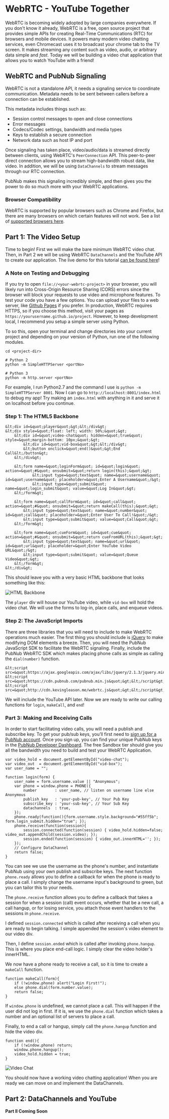 # WebRTC - YouTube Together

WebRTC is becoming widely adopted by large companies everywhere. If you don't know it already, WebRTC is a free, open source project that provides simple APIs for creating Real-Time Communications (RTC) for browsers and mobile devices. It powers many modern video chatting services, even Chromecast uses it to broadcast your chrome tab to the TV screen. It makes streaming any content such as video, audio, or arbitrary data simple and _fast_. Today we will be building a video chat application that allows you to watch YouTube with a friend!

## WebRTC and PubNub Signaling

WebRTC is not a standalone API, it needs a signaling service to coordinate communication. Metadata needs to be sent between callers before a connection can be established. 

This metadata includes things such as:

- Session control messages to open and close connections
- Error messages
- Codecs/Codec settings, bandwidth and media types
- Keys to establish a secure connection
- Network data such as host IP and port

Once signaling has taken place, video/audio/data is streamed directly between clients, using WebRTC's `PeerConnection` API. This peer-to-peer direct connection allows you to stream high-bandwidth robust data, like video. In addition, we will be using `DataChannels` to stream messages through our RTC connection.

PubNub makes this signaling incredibly simple, and then gives you the power to do so much more with your WebRTC applications.

### Browser Compatibility

WebRTC is supported by popular browsers such as Chrome and Firefox, but there are many browsers on which certain features will not work. See a list of [supported browsers here](http://iswebrtcreadyyet.com/).

## Part 1: The Video Setup
Time to begin! First we will make the bare minimum WebRTC video chat. Then, in Part 2 we will be using WebRTC `DataChannels` and the YouTube API to create our application. The live demo for this tutorial [can be found here](http://kevingleason.me/WebRTC-TicTacToe/rtctactoe.html)!

### A Note on Testing and Debugging

If you try to open `file://<your-webrtc-project>` in your browser, you will likely run into Cross-Origin Resource Sharing (CORS) errors since the browser will block your requests to use video and microphone features. To test your code you have a few options. You can upload your files to a web server, like [Github Pages](https://pages.github.com/) if you prefer. In production, WebRTC requires HTTPS, so if you choose this method, visit your pages as `https://yourusername.github.io/project`. However, to keep development local, I recommend you setup a simple server using Python.

To so this, open your terminal and change directories into your current project and depending on your version of Python, run one of the following modules.

    cd <project-dir>

    # Python 2
    python -m SimpleHTTPServer <portNo>
    
    # Python 3
    python -m http.server <portNo>
    
For example, I run Python2.7 and the command I use is `python -m SimpleHTTPServer 8001`. Now I can go to `http://localhost:8001/index.html` to debug my app! Try making an `index.html` with anything in it and serve it on localhost before you continue.

### Step 1: The HTML5 Backbone

```
&lt;div id=&quot;player&quot;&gt;&lt;/div&gt;
&lt;div style=&quot;float: left; width: 50%;&quot;&gt;
    &lt;div id=&quot;video-chat&quot; hidden=&quot;true&quot; style=&quot;margin-bottom: 10px;&quot;&gt;
		&lt;div id=&quot;vid-box&quot;&gt;&lt;/div&gt;
		&lt;button onclick=&quot;end()&quot;&gt;End Call&lt;/button&gt;
    &lt;/div&gt;
    
    &lt;form name=&quot;loginForm&quot; id=&quot;login&quot; action=&quot;#&quot; onsubmit=&quot;return login(this);&quot;&gt;
        	&lt;input type=&quot;text&quot; name=&quot;username&quot; id=&quot;username&quot; placeholder=&quot;Enter A Username&quot;/&gt;            
			&lt;input type=&quot;submit&quot; name=&quot;login_submit&quot; value=&quot;Log In&quot;&gt;
    &lt;/form&gt;

	&lt;form name=&quot;callForm&quot; id=&quot;call&quot; action=&quot;#&quot; onsubmit=&quot;return makeCall(this);&quot;&gt;
        &lt;input type=&quot;text&quot; name=&quot;number&quot; id=&quot;call&quot; placeholder=&quot;Enter User To Call!&quot;/&gt;
        &lt;input type=&quot;submit&quot; value=&quot;Call&quot;&gt;
	&lt;/form&gt;
	
	&lt;form name=&quot;cueForm&quot; id=&quot;cue&quot; action=&quot;#&quot; onsubmit=&quot;return cueFromURL(this);&quot;&gt;
        &lt;input type=&quot;text&quot; name=&quot;url&quot; id=&quot;url&quot; placeholder=&quot;Enter YouTube Video URL&quot;/&gt;
        &lt;input type=&quot;submit&quot; value=&quot;Queue Video&quot;&gt;
	&lt;/form&gt;
&lt;/div&gt;
```

This should leave you with a very basic HTML backbone that looks something like this:

![HTML Backbone](img/html.png)

The `player` div will house our YouTube video, while `vid-box` will hold the video chat. We will use the forms to log-in, place calls, and enqueue videos. 

### Step 2: The JavaScript Imports

There are three libraries that you will need to include to make WebRTC operations much easier. The first thing you should include is [jQuery](https://jquery.com/) to make modifying DOM elements a breeze. Then, you will need the PubNub JavaScript SDK to facilitate the WebRTC signaling. Finally, include the PubNub WebRTC SDK which makes placing phone calls as simple as calling the `dial(number)` function.

```
&lt;script src=&quot;https://ajax.googleapis.com/ajax/libs/jquery/2.1.3/jquery.min.js&quot;&gt;&lt;/script&gt;
&lt;script src=&quot;https://cdn.pubnub.com/pubnub.min.js&quot;&gt;&lt;/script&gt;
&lt;script src=&quot;http://cdn.kevingleason.me/webrtc.js&quot;&gt;&lt;/script&gt;
```

We will include the YouTube API later. Now we are ready to write our calling functions for `login`, `makeCall`, and `end`!

### Part 3: Making and Receiving Calls

In order to start facilitating video calls, you will need a publish and subscribe key. To get your pub/sub keys, you’ll first need to [sign up for a PubNub account](http://www.pubnub.com/get-started/). Once you sign up, you can find your unique PubNub keys in the [PubNub Developer Dashboard](https://admin.pubnub.com). The free Sandbox tier should give you all the bandwidth you need to build and test your WebRTC Application.

```
var video_hold = document.getElementById("video-chat");
var video_out  = document.getElementById("vid-box");
var user_name = "";

function login(form) {
	user_name = form.username.value || "Anonymous";
	var phone = window.phone = PHONE({
	    number        : user_name, // listen on username line else Anonymous
	    publish_key   : 'your-pub-key', // Your Pub Key
	    subscribe_key : 'your-sub-key', // Your Sub Key
	    datachannels  : true,
	});	
	phone.ready(function(){form.username.style.background="#55ff5b"; form.login_submit.hidden="true"; });
	phone.receive(function(session){
	    session.connected(function(session) { video_hold.hidden=false; video_out.appendChild(session.video); });
	    session.ended(function(session) { video_out.innerHTML=''; });
	});
	// Configure DataChannel
	return false;
}
```

You can see we use the username as the phone's number, and instantiate PubNub using your own publish and subscribe keys. The next function `phone.ready` allows you to define a callback for when the phone is ready to place a call. I simply change the username input's background to green, but you can tailor this to your needs.

The `phone.receive` function allows you to define a callback that takes a session for when a session (call) event occurs, whether that be a new call, a call hangup, or for losing service, you attach those event handlers to the sessions in `phone.receive`. 

I defined `session.connected` which is called after receiving a call when you are ready to begin talking. I simple appended the session's video element to our video div. 

Then, I define `session.ended` which is called after invoking `phone.hangup`. This is where you place end-call logic. I simply clear the video holder's innerHTML.

We now have a phone ready to receive a call, so it is time to create a `makeCall` function.

```
function makeCall(form){
    if (!window.phone) alert("Login First!");
    else phone.dial(form.number.value);
    return false;
}
```

If `window.phone` is undefined, we cannot place a call. This will happen if the user did not log in first. If it is, we use the `phone.dial` function which takes a number and an optional list of servers to place a call.

Finally, to end a call or hangup, simply call the `phone.hangup` function and hide the video div.

```
function end(){
	if (!window.phone) return;
	window.phone.hangup();
	video_hold.hidden = true;
}
```

![Video Chat](img/basic_vid.png)

You should now have a working video chatting application! When you are ready we can move on and implement the DataChannels.

## Part 2: DataChannels and YouTube

__Part II Coming Soon__

[LiveDemo]:https://kevingleason.me/WebRTC-YouTubeTogether/yourtc.html
